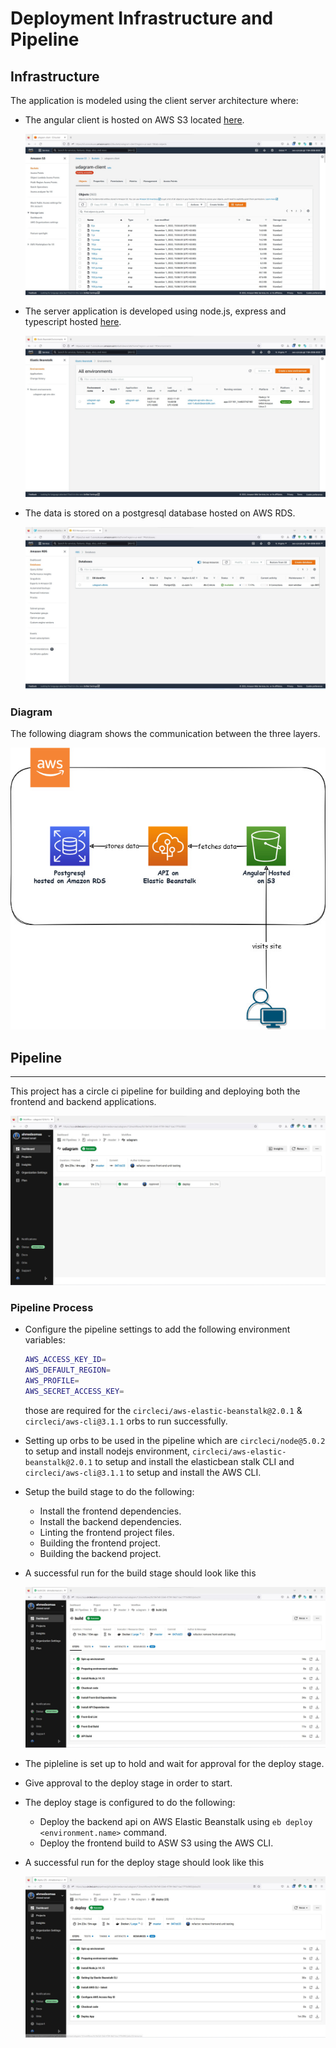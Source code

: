 # Deployment Infrastructure and Pipeline

## Infrastructure

The application is modeled using the client server architecture where:

- The angular client is hosted on AWS S3 located [here](http://udagram-client.s3-website-us-east-1.amazonaws.com).

  ![Angular Client](../images/screenshots/aws-configuration/s3-client.jpg)

- The server application is developed using node.js, express and typescript hosted [here](http://udagram-api-env-dev.us-east-1.elasticbeanstalk.com).

  ![Node Server](../images/screenshots/aws-configuration/eb-up.jpg)

- The data is stored on a postgresql database hosted on AWS RDS.

  ![RDS PostgreSQL](../images/screenshots/aws-configuration/rds-screenshot.jpg)

### Diagram

The following diagram shows the communication between the three layers.

![Deployment Diagram](../images/infra.jpg)

## Pipeline

---

This project has a circle ci pipeline for building and deploying both the frontend and backend applications.

![Pipeline](../images/screenshots/circleci/ci-last-build.jpg)

### Pipeline Process

- Configure the pipeline settings to add the following environment variables:
  ```bash
  AWS_ACCESS_KEY_ID=
  AWS_DEFAULT_REGION=
  AWS_PROFILE=
  AWS_SECRET_ACCESS_KEY=
  ```
  those are required for the `circleci/aws-elastic-beanstalk@2.0.1` & `circleci/aws-cli@3.1.1` orbs to run successfully.
- Setting up orbs to be used in the pipeline which are `circleci/node@5.0.2` to setup and install nodejs environment, `circleci/aws-elastic-beanstalk@2.0.1` to setup and install the elasticbean stalk CLI and `circleci/aws-cli@3.1.1` to setup and install the AWS CLI.
- Setup the build stage to do the following:
  - Install the frontend dependencies.
  - Install the backend dependencies.
  - Linting the frontend project files.
  - Building the frontend project.
  - Building the backend project.
- A successful run for the build stage should look like this

  ![Build Stage](../images/screenshots/circleci/ci-build-stage.jpg)

- The pipleline is set up to hold and wait for approval for the deploy stage.
- Give approval to the deploy stage in order to start.
- The deploy stage is configured to do the following:
  - Deploy the backend api on AWS Elastic Beanstalk using `eb deploy <environment.name>` command.
  - Deploy the frontend build to ASW S3 using the AWS CLI.
- A successful run for the deploy stage should look like this

  ![Deploy Stage](../images//screenshots//circleci/ci-deploy-stage.jpg)
